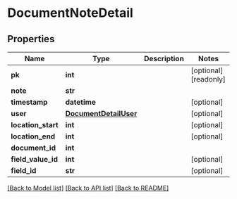 # DocumentNoteDetail

## Properties
Name | Type | Description | Notes
------------ | ------------- | ------------- | -------------
**pk** | **int** |  | [optional] [readonly] 
**note** | **str** |  | 
**timestamp** | **datetime** |  | [optional] 
**user** | [**DocumentDetailUser**](DocumentDetailUser.md) |  | [optional] 
**location_start** | **int** |  | [optional] 
**location_end** | **int** |  | [optional] 
**document_id** | **int** |  | 
**field_value_id** | **int** |  | [optional] 
**field_id** | **str** |  | [optional] 

[[Back to Model list]](../README.md#documentation-for-models) [[Back to API list]](../README.md#documentation-for-api-endpoints) [[Back to README]](../README.md)


